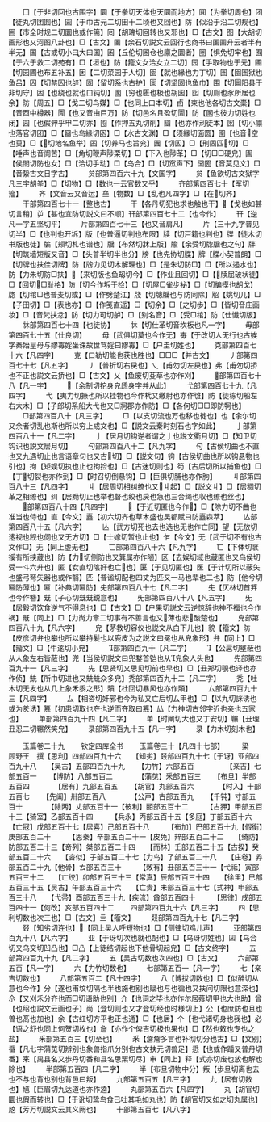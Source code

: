 <!-- { "loadSidebar": true } -->
　　囗【于非切回也古围字】圜【于拳切天体也天圜而地方】圎【为拳切周也】团【徒丸切团圎也】囩【于巾古元二切田十二顷也又回也】防【似沿于沿二切规也】圌【市全时规二切圜也或作篅】囘【胡瑰切回转也又邪也】□【古文】图【大胡切画形也又河图八卦也】□【古文】圛【余石切説文云回行也商书曰圛圛升云者半有半无】国【古或切小曰大曰国】囷【丘伦切囷仓也廪之圜者】圈【惧免切牢也】囿【于六于救二切苑有】□【垣也】防【籀文女洽女立二切】园【手取物也于元】圃【切园圃也布五补五】因【二切菜园于人切】囹【就也縁也力丁切】圄【囹圄狱也鱼吕】囚【切禁囚也辝】固【留切系也古护】圁【切坚固也鱼巾】围【切圁阳县于非切守】困【也绕也就也口钝切】圂【穷也匮也极也胡囷】囮【切厕也豕所居也余】防【周五】□【戈二切鸟媒】□【也同上口本切】卣【束也他各切古文橐】□【音酉中樽器】圊【也又音由巨万】防【切邑名且盈切圊】防【圂也彼力切姓也闭】园【也假狎乎甲二切亦】囤【作押五丸切削】圝【也亦作刓徒本】囦【切小廪也落官切团】□【圝也乌縁切囦】□【水古文渊】□【须縁切面圆】圉【也音空也莫】□【切地名鱼举】囨【切养马也旨兖】圚【切囚】□【刑固匹切】□【唾声也音阓苦】□【角切鞭声陟栗切】□【下入也陟革】□【切□□硬皃】圔【侯閤切防也女】□【洽切手动】□【乌合】□【切窊声下】囶圀【音莫见文】□【音絷古文日字古】
　　贠部第四百六十九【文国字】
　　贠【鱼欲切古文狱字凡三字胡拳】□【切物】□【数也一云官数又乎】
　　齐部第四百七十【军切籀】
　　齐【文音云又音运】亝【物数】□【乱也凡四字】□【在切齐】
　　干部第四百七十一【整也古】
　　干【各丹切犯也求也触也干】【戈也如甚切言稍】屰【甚也宜防切説文曰不顺】幵部第四百七十二【也今作】
　　幵【逆凡一字五坚切平】
　　片部第四百七十三【也又音肩凡】
　　片【三十九字普见切半】□【也判也开坼】版【也普逼切判也布限】牍【切戸籍也判也】牒【徒木切书版也徒】牑【颊切札也谱也】牖【布然切牀上版】牏【余受切牎牖也之句】牉【切筑墙短版又音】□【头普半切半也分】牓【也先协切牒】牌【牒小契普朗】□【切牌也扶佳切牌】防【牓力见切木解理也】□【是朱切防□】□【所以遏水也】防【力朱切防□扶】【来切版也鱼刼切今】□【作业且回切】□【牍屈破状徒】□【回切□耻格】防【切今作坼于检】□【切屋□雀步袐】□【切牑摸也胡戈】牎【切棺□也普麦切或】□【作劈楚江】牋【切牕牖也与防同除】牊【姚切几】□【子田切】□【表也亦】□【作笺直遥】□【切余】□【之切歩】□【皆切音庄画妆】□【音梵扶忿】防【切力可切舻】□【别名音】□【受□棺】防【仕懴切版】
　　牀部第四百七十四【也徒协】
　　牀【切仕革切音坎板也凡一字】
　　毋部第四百七十五【仕良切】
　　毋【武俱切莫也今作无】毐【于改切人无行也古娭字秦始皇母与嫪毐婬坐诛故世骂婬曰嫪毐】□【户圭切姓也】
　　克部第四百七十六【凡四字】
　　克【口勒切能也获也胜也】□□□【并古文】
　　丿部第四百七十七【凡五字】
　　丿【普折切右戾也】乀【甫勿切左戾也】弗【甫勿切挢也不正也説文云挢也】□【古文】乂【鱼废切芟草也亦作刈】
　　部第四百七十八【凡一字】
　　【余制切拕身皃虒身字并从此】
　　弋部第四百七十九【凡四字】
　　弋【夷力切撅也所以挂物也今作杙又缴射也亦作隿】防【徒栋切船左右大木】□【子郎切系船大弋也又□牁郡亦作防】□【各何切□□即防牱也】
　　□部第四百八十【凡三字】
　　□【以支切流也万也移也徙也】也【余尔切又余者切乱也斯也所以穷上成文也】□【説文云秦时刻石也字如此】
　　亅部第四百八十一【凡二字】
　　亅【居月切钩逆者谓之亅也説文衢月切】□【知卫切钩识也説文居月切】
　　句部第四百八十二【凡九字】
　　句【古侯切曲也不直也又九遇切止也言语章句也又古切】□【説文句】钩【古侯切曲也所以钩悬物也引也】拘【矩娱切执也止也拘捡也】□【古迷切则也】笱【古后切所以捕鱼也】□【丁切裂也亦作剅】□【时召切倒悬钩】□【巨俱切脯也亦作胊】
　　丩部第四百八十三【凡四字】
　　丩【居周切相纠缭也又丩起】□【説文丩】□【居稠切革之相缭也】纠【居黝切止也举也督也绞也戾也急也三合绳也収也缭也丝也】
　　部第四百八十四【凡四字】
　　【于近切匿也今作】□【除力切不曲也准当也侍也】直【今文】矗【初六切齐也草木盛也吴都赋曰防矗森萃】
　　亾部第四百八十五【凡六字】
　　亾【武方切死也去也选也无也作亡同】望【无放切逺视也觊也伺也又无方切】□【士嫁切暂也止也】乍【今文】无【武于切不有也古文作□】无【同上虚无也】
　　匸部第四百八十六【凡九字】
　　匸【下体切衺徯有所挟蔵也】防【力切侧防也又箕属亦作陋】区【去娱切域也蔵匿也又乌侯切受一斗六升也】匿【女直切隂奸也亡也】匽【于见切匿也】医【于计切所以蔽矢也盛弓弩矢器也或作翳】匹【普谧切配也四丈为匹又一马也辈也二也】防【他兮切匾防薄也】匾【补典切匾防】兂部第四百八十七【凡二字】
　　兂【仄林切首笄也今作簪】兓【子心切兓兓鋭意也】
　　旡部第四百八十八【凡五字】
　　旡【居毅切饮食逆气不得息也】□【古文】□【户果切説文云逆惊辞也神不福也今作祸】旤【同上】□【力尚力章二切事有不善言也又薄也悲酸楚也】
　　皃部第四百八十九【凡六字】
　　皃【茅教切容仪也説文从白下儿也】貌【籀文】防【皮彦切弁也攀也所以攀持髪也以鹿皮为之説文曰冕也从皃象形】弁【同上】□【籀文】□【牛逺切小皃】
　　部第四百九十【凡二字】
　　【公扈切壅蔽也从人象左右皆蔽也】兜【当侯切説文曰兜鍪首铠也从皃象人头也】
　　先部第四百九十一【凡三字】
　　先【思贤切又思见切前也早也】□【丑郑切覗也译也亦作侦】兟【所巾切进也又兟兟众多皃】秃部第四百九十二【凡二字】
　　秃【吐木切无发也从几上象禾黍之形】穨【杜回切暴风也亦作頽】
　　厶部第四百九十三【凡四字】
　　厶【相咨切奸邪也今为私又亡后切厶甲也】□【以九切詸诱也或为羑诱】篡【初患切取也夺也逆而夺取曰篡】厸【力神切古邻字近也亲也五家也】
　　单部第四百九十四【凡二字】
　　单【时阐切大也又丁安切】冁【丑理丑忍二切冁然笑皃】
　　录部第四百九十五【凡一字】
　　录【力木切刻木也】

　　玉篇卷二十九
　　钦定四库全书
　　玉篇卷三十【凡四十七部】　　　梁　顾野王　撰【思利】四部四百九十六　　【知劣】叕部四百九十七【于讶】亚部四百九十八　　【吴古】五部四百九十九
　　【力竹】六部五百　　　　　【亲吉】七部五百一
　　【博防】八部五百二　　　　【蒲苋】釆部五百三
　　【布旦】半部五百四　　　　【居有】九部五百五
　　【胡官】丸部五百六　　　　【时入】十部五百七
　　【先阖】卅部五百八　　　　【公戸】古部五百九
　　【千钝】寸部五百十　　　　【除两】丈部五百十一【彼利】皕部五百十二　　　【古狎】甲部五百十三【猗室】乙部五百十四　　　【兵永】丙部五百十五【多庭】丁部五百十六　　　【亡冦】戊部五百十七【居喜】己部五百十八　　　【布加】巴部五百十九【假衡】庚部五百二十　　　【思秦】辛部五百二十一【皮免】辡部五百二十二　　【绮防】防部五百二十三【竒列】桀部五百二十四　　【而林】壬部五百二十五【古揆】癸部五百二十六　　【咨似】子部五百二十七【力鸟】了部五百二十八　　【庄卷】孨部五百二十九【他骨】ㄊ部五百三十　　　【敇有】丑部五百三十一【弋祗】寅部五百三十二　　【亡绞】卯部五百三十三【常真】辰部五百三十四　　【徐里】巳部五百三十五【吴古】午部五百三十六　　【亡贵】未部五百三十七【式神】申部五百三十八　　【弋帚】酉部五百三十九【疾流】酋部五百四十　　　【思律】戌部五百四十一【何改】亥部五百四十二
　　四部第四百九十六【凡三字】
　　四【思利切数也次三也】□【古文】亖【籀文】
　　叕部第四百九十七【凡三字】
　　叕【知劣切连也】【同上吴人呼短物也】□【侧律切鸡儿声】
　　亚部第四百九十八【凡六字】
　　亚【于讶切次也就也配也】□【乌讶切姓也】凹【乌合切又乌交切凹凸也】□凸【上徒结切起也下他骨切起皃】□【古文终字】
　　五部第四百九十九【凡二字】
　　五【吴古切数也次四也】□【古文】
　　六部第五百【凡一字】
　　六【力竹切数也】
　　七部第五百一【凡一字】
　　七【亲吉切数也】
　　八部第五百二【凡十四字】
　　八【博拔切数也】□【似醉切从意也今作】分【遂也甫坟切隔也半也施也别也赋也与也徧也又扶问切限也意深也】尒【又刈禾分齐也而□切语助也别】介【也词之毕也亦作尔居薤切甲也大也助】曾【也绍也説文云画也子】尚【登切则也又才登切经也时様切上】公【也庶防也且也曽也髙也加也】余【古红切方平也正也通】□【也居】个【也弋诸切身也我也】必【语之舒也同上何贺切枚也】詹【亦作个俾吉切极也果也】□【然也敕也专也之盐】
　　釆部第五百三【切至也】
　　釆【詹詹多言也补彻切分也古】□【文别】番【凡七字蒲苋切辨别也象兽指爪分别也古文扶元切兽足】悉【也或作蹯又普丹切番】宷【禺县名又歩丹切番和县名思栗切尽】审【同上】释【式亦切废也放也解也除也】
　　半部第五百四【凡二字】
　　半【布旦切物中分】叛【歩旦切离也去也不与也背也别也背邑曰叛】
　　九部第五百五【凡三字】
　　九【居有切数也】馗【巨眉切九达道也亦作逵】
　　丸部第五百六【凡四字】
　　丸【胡官切圜也假而转也】□【于讹切鸷鸟食已吐其毛如丸也】防【胡官切又如之切丸属也】奿【芳万切説文云其义阙也】
　　十部第五百七【凡八字】
